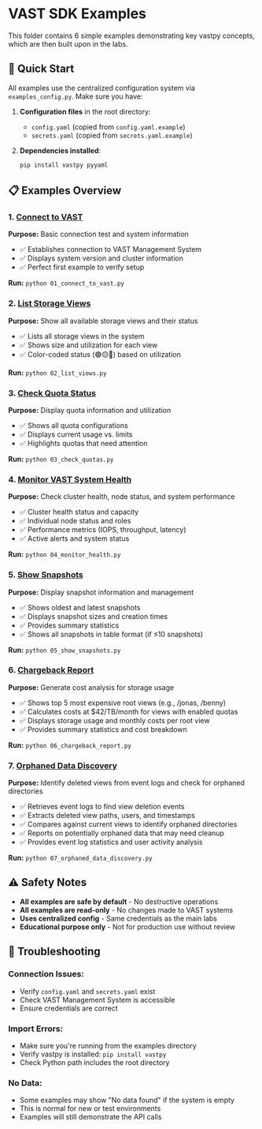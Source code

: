 # VAST SDK Examples

This folder contains 6 simple examples demonstrating key vastpy concepts, which are then built upon in the labs.

## 🚀 Quick Start

All examples use the centralized configuration system via `examples_config.py`. Make sure you have:

1. **Configuration files** in the root directory:
   - `config.yaml` (copied from `config.yaml.example`)
   - `secrets.yaml` (copied from `secrets.yaml.example`)

2. **Dependencies installed**:
   ```bash
   pip install vastpy pyyaml
   ```

## 📋 Examples Overview

### 1. [Connect to VAST](01_connect_to_vast.py)
**Purpose:** Basic connection test and system information
- ✅ Establishes connection to VAST Management System
- ✅ Displays system version and cluster information
- ✅ Perfect first example to verify setup

**Run:** `python 01_connect_to_vast.py`

### 2. [List Storage Views](02_list_views.py)
**Purpose:** Show all available storage views and their status
- ✅ Lists all storage views in the system
- ✅ Shows size and utilization for each view
- ✅ Color-coded status (🟢🟡🔴) based on utilization

**Run:** `python 02_list_views.py`

### 3. [Check Quota Status](03_check_quotas.py)
**Purpose:** Display quota information and utilization
- ✅ Shows all quota configurations
- ✅ Displays current usage vs. limits
- ✅ Highlights quotas that need attention

**Run:** `python 03_check_quotas.py`

### 4. [Monitor VAST System Health](04_monitor_health.py)
**Purpose:** Check cluster health, node status, and system performance
- ✅ Cluster health status and capacity
- ✅ Individual node status and roles
- ✅ Performance metrics (IOPS, throughput, latency)
- ✅ Active alerts and system status

**Run:** `python 04_monitor_health.py`

### 5. [Show Snapshots](05_show_snapshots.py)
**Purpose:** Display snapshot information and management
- ✅ Shows oldest and latest snapshots
- ✅ Displays snapshot sizes and creation times
- ✅ Provides summary statistics
- ✅ Shows all snapshots in table format (if ≤10 snapshots)

**Run:** `python 05_show_snapshots.py`

### 6. [Chargeback Report](06_chargeback_report.py)
**Purpose:** Generate cost analysis for storage usage
- ✅ Shows top 5 most expensive root views (e.g., /jonas, /benny)
- ✅ Calculates costs at $42/TB/month for views with enabled quotas
- ✅ Displays storage usage and monthly costs per root view
- ✅ Provides summary statistics and cost breakdown

**Run:** `python 06_chargeback_report.py`

### 7. [Orphaned Data Discovery](07_orphaned_data_discovery.py)
**Purpose:** Identify deleted views from event logs and check for orphaned directories
- ✅ Retrieves event logs to find view deletion events
- ✅ Extracts deleted view paths, users, and timestamps
- ✅ Compares against current views to identify orphaned directories
- ✅ Reports on potentially orphaned data that may need cleanup
- ✅ Provides event log statistics and user activity analysis

**Run:** `python 07_orphaned_data_discovery.py`

## ⚠️ Safety Notes

- **All examples are safe by default** - No destructive operations
- **All examples are read-only** - No changes made to VAST systems
- **Uses centralized config** - Same credentials as the main labs
- **Educational purpose only** - Not for production use without review

## 🔧 Troubleshooting

### **Connection Issues:**
- Verify `config.yaml` and `secrets.yaml` exist
- Check VAST Management System is accessible
- Ensure credentials are correct

### **Import Errors:**
- Make sure you're running from the examples directory
- Verify vastpy is installed: `pip install vastpy`
- Check Python path includes the root directory

### **No Data:**
- Some examples may show "No data found" if the system is empty
- This is normal for new or test environments
- Examples will still demonstrate the API calls
